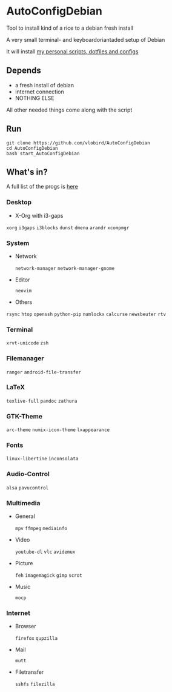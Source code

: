 # AutoConfigDebian

Tool to install kind of a rice to a debian fresh install

A very small terminal- and keyboardoriantaded setup of Debian

It will install [my personal scripts, dotfiles and configs](https://github.com/vlobird/ricedots)


## Depends
- a fresh install of debian
- internet connection
- NOTHING ELSE

All other needed things come along with the script

## Run
```shell
git clone https://github.com/vlobird/AutoConfigDebian
cd AutoConfigDebian
bash start_AutoConfigDebian
```
## What's in?
A full list of the progs is [here](https://github.com/AutoConfigDebian/blob/master/src/proglist)
### Desktop

- X-Org with i3-gaps

`xorg` `i3gaps`  `i3blocks`  `dunst`  `dmenu`  `arandr` `xcompmgr` 

### System

- Network

  `network-manager` `network-manager-gnome`

- Editor

  `neovim`

- Others

 `rsync` `htop`  `openssh` `python-pip` `numlockx` `calcurse` `newsbeuter` `rtv`

### Terminal
`xrvt-unicode`  `zsh`

### Filemanager
`ranger` `android-file-transfer`

### LaTeX
`texlive-full` `pandoc` `zathura`

### GTK-Theme
`arc-theme` `numix-icon-theme` `lxappearance`

### Fonts
`linux-libertine` `inconsolata`

### Audio-Control
`alsa` `pavucontrol`

### Multimedia
- General

  `mpv` `ffmpeg` `mediainfo`

- Video

  `youtube-dl` `vlc` `avidemux`

- Picture

  `feh` `imagemagick` `gimp` `scrot`

- Music

  `mocp`

### Internet
- Browser

  `firefox` `qupzilla`

- Mail

  `mutt`

- Filetransfer

  `sshfs` `filezilla`



